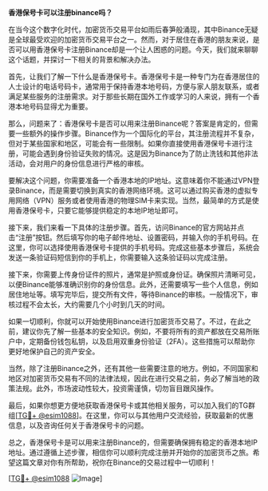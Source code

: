 **香港保号卡可以注册binance吗？**

在当今这个数字化时代，加密货币交易平台如雨后春笋般涌现，其中Binance无疑是全球最受欢迎的加密货币交易平台之一。然而，对于居住在香港的朋友来说，是否可以用香港保号卡注册Binance却是一个让人困惑的问题。今天，我们就来聊聊这个话题，并探讨一下相关的背景和解决办法。

首先，让我们了解一下什么是香港保号卡。香港保号卡是一种专门为在香港居住的人士设计的电话号码卡，通常用于保持香港本地号码，方便与家人朋友联系，或者满足某些服务的注册需求。对于那些长期在国外工作或学习的人来说，拥有一个香港本地号码显得尤为重要。

那么，问题来了：香港保号卡是否可以用来注册Binance呢？答案是肯定的，但需要一些额外的操作步骤。Binance作为一个国际化的平台，其注册流程并不复杂，但对于某些国家和地区，可能会有一些限制。如果你直接使用香港保号卡进行注册，可能会遇到身份验证失败的情况。这是因为Binance为了防止洗钱和其他非法活动，会对用户的身份信息进行严格的审核。

要解决这个问题，你需要准备一个香港本地的IP地址。这意味着你不能通过VPN登录Binance，而是需要切换到真实的香港网络环境。这可以通过购买香港的虚拟专用网络（VPN）服务或者使用香港的物理SIM卡来实现。当然，最简单的方式是使用香港保号卡，只要它能够提供稳定的本地IP地址即可。

接下来，我们来看一下具体的注册步骤。首先，访问Binance的官方网站并点击“注册”按钮。然后填写你的电子邮件地址、设置密码，并输入你的手机号码。在这里，你可以选择使用香港保号卡提供的手机号码。完成这些基本步骤后，系统会发送一条验证码短信到你的手机上，你需要输入这条验证码以完成注册。

接下来，你需要上传身份证件的照片，通常是护照或身份证。确保照片清晰可见，以便Binance能够准确识别你的身份信息。此外，还需要填写一些个人信息，例如居住地址等。填写完毕后，提交所有文件，等待Binance的审核。一般情况下，审核过程不会太长，大约需要几个小时到几天的时间。

如果一切顺利，你就可以开始使用Binance进行加密货币交易了。不过，在此之前，建议你先了解一些基本的安全知识。例如，不要将所有的资产都放在交易所账户中，定期备份钱包私钥，以及启用双重身份验证（2FA）。这些措施可以帮助你更好地保护自己的资产安全。

当然，除了注册Binance之外，还有其他一些需要注意的地方。例如，不同国家和地区对加密货币交易有不同的法律法规，因此在进行交易之前，务必了解当地的政策法规。此外，市场波动性较大，投资需谨慎，切勿盲目跟风操作。

最后，如果你想更方便地获取香港保号卡或其他相关服务，可以加入我们的TG群组[[TG💪+ @esim1088](https://t.me/s/esim1088)]。在这里，你可以与其他用户交流经验，获取最新的优惠信息，以及咨询任何关于香港保号卡的问题。

总之，香港保号卡是可以用来注册Binance的，但需要确保拥有稳定的香港本地IP地址。通过遵循上述步骤，相信你可以顺利完成注册并开始你的加密货币之旅。希望这篇文章对你有所帮助，祝你在Binance的交易过程中一切顺利！

[[TG💪+ @esim1088](https://t.me/s/esim1088) ![Image](https://i.postimg.cc/4NQfJmqS/Snipaste-2025-05-13-00-14-12.png)]